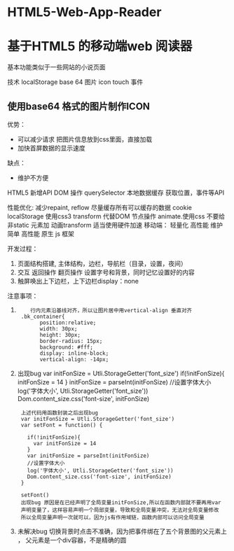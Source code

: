 # HTML5-Web-App-Reader
# 基于HTML5 的移动端web 阅读器 #

基本功能类似于一些网站的小说页面  

技术 localStorage base 64 图片 icon  touch 事件

## 使用base64 格式的图片制作ICON ##
优势：

- 可以减少请求 把图片信息放到css里面，直接加载
- 加快首屏数据的显示速度

缺点：

- 维护不方便

HTML5 新增API
DOM 操作 querySelector
本地数据缓存
获取位置，事件等API

性能优化:
  减少repaint, reflow
  尽量缓存所有可以缓存的数据 cookie localStorage
  使用css3 transform 代替DOM 节点操作  animate.使用css
  不要给非static 元素加 动画transform
  适当使用硬件加速
移动端：
 轻量化 高性能 维护简单 高性能
原生 js 框架

开发过程：
1. 页面结构搭建, 主体结构，边栏，导航栏（目录，设置，夜间）
2. 交互 返回操作 翻页操作 设置字号和背景，同时记忆设置好的内容
  1. 触屏唤出上下边栏，上下边栏display：none




注意事项：
  1. 		 行内元素沿基线对齐，所以让图片居中用vertical-align 垂直对齐
          .bk_container{
  				position:relative;
  				width: 30px;
  				height: 30px;
  				border-radius: 15px;
  				background: #fff;
  				display: inline-block;
  				vertical-align: -14px;
2. 出现bug
        var initFonSize = Utli.StorageGetter('font_size')
        if(!initFonSize){
          initFonSize = 14
        }
        initFonSize = parseInt(initFonSize)
        //设置字体大小
        log('字体大小', Utli.StorageGetter('font_size'))
        Dom.content_size.css('font-size', initFonSize)

        上述代码用函数封装之后出现bug
        var initFonSize = Utli.StorageGetter('font_size')
        var setFont = function() {

          if(!initFonSize){
            var initFonSize = 14
          }
          var initFonSize = parseInt(initFonSize)
          //设置字体大小
          log('字体大小', Utli.StorageGetter('font_size'))
          Dom.content_size.css('font-size', initFonSize)
        }

        setFont()      
        出现bug 原因是在已经声明了全局变量initFonSize,所以在函数内部就不要再用var
        声明变量了，这样容易声明一个局部变量，导致和全局变量冲突，无法对全局变量修改
        所以全局变量声明一次就可以，因为js有作用域链，函数内部可以访问全局变量
3. 未解决bug  切换背景时点击不准确，因为把事件绑在了五个背景图的父元素上 ，
    父元素是一个div容器，不是精确的圆

